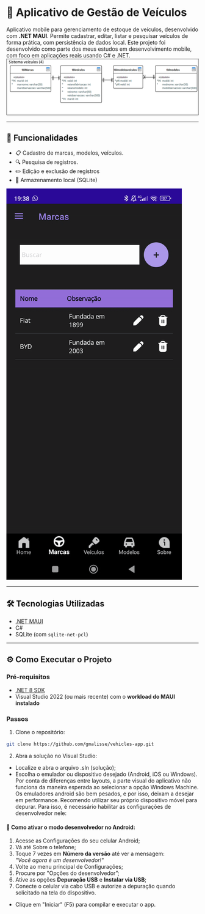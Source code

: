# 🚗 Aplicativo de Gestão de Veículos

Aplicativo mobile para gerenciamento de estoque de veículos, desenvolvido com **.NET MAUI**. Permite cadastrar, editar, listar e pesquisar veículos de forma prática, com persistência de dados local.
Este projeto foi desenvolvido como parte dos meus estudos em desenvolvimento mobile, com foco em aplicações reais usando C# e .NET.
![Modelo Relacional](VehiclesApp/Resources/Images/modelo-relacional.png)

---

## 📱 Funcionalidades

- 📋 Cadastro de marcas, modelos, veículos.
- 🔍 Pesquisa de registros.
- ✏️ Edição e exclusão de registros
- 💾 Armazenamento local (SQLite)
  
![Funcionalidades](VehiclesApp/Resources/Images/gif-app.gif)

---

## 🛠️ Tecnologias Utilizadas

- [.NET MAUI](https://learn.microsoft.com/pt-br/dotnet/maui/)
- C#
- SQLite (com `sqlite-net-pcl`)

---

## ⚙️ Como Executar o Projeto

### Pré-requisitos

- [.NET 8 SDK](https://dotnet.microsoft.com/en-us/download)
- Visual Studio 2022 (ou mais recente) com o **workload do MAUI instalado**

### Passos

1. Clone o repositório:

```bash
git clone https://github.com/gmalisse/vehicles-app.git
```

2. Abra a solução no Visual Studio:

- Localize e abra o arquivo .sln (solução);
- Escolha o emulador ou dispositivo desejado (Android, iOS ou Windows). Por conta de diferenças entre layouts, a parte visual do aplicativo não funciona da maneira esperada ao selecionar a opção Windows Machine.
Os emuladores android são bem pesados, e por isso, deixam a desejar em performance. Recomendo utilizar seu próprio dispositivo móvel para depurar. Para isso, é necessário habilitar as configurações de desenvolvedor nele:

#### 🔧 Como ativar o modo desenvolvedor no Android:

1. Acesse as Configurações do seu celular Android;
2. Vá até Sobre o telefone;
3. Toque 7 vezes em **Número da versão** até ver a mensagem:  
   *"Você agora é um desenvolvedor!"*
4. Volte ao menu principal de Configurações;
5. Procure por "Opções do desenvolvedor”;
6. Ative as opções **Depuração USB** e **Instalar via USB**;
7. Conecte o celular via cabo USB e autorize a depuração quando solicitado na tela do dispositivo.
   
- Clique em "Iniciar" (F5) para compilar e executar o app.


